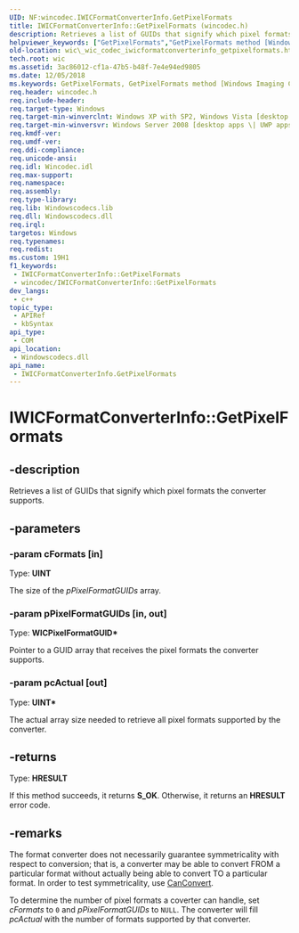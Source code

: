 ```yaml
---
UID: NF:wincodec.IWICFormatConverterInfo.GetPixelFormats
title: IWICFormatConverterInfo::GetPixelFormats (wincodec.h)
description: Retrieves a list of GUIDs that signify which pixel formats the converter supports.
helpviewer_keywords: ["GetPixelFormats","GetPixelFormats method [Windows Imaging Component]","GetPixelFormats method [Windows Imaging Component]","IWICFormatConverterInfo interface","IWICFormatConverterInfo interface [Windows Imaging Component]","GetPixelFormats method","IWICFormatConverterInfo.GetPixelFormats","IWICFormatConverterInfo::GetPixelFormats","_wic_codec_iwicformatconverterinfo_getpixelformats","wic._wic_codec_iwicformatconverterinfo_getpixelformats","wincodec/IWICFormatConverterInfo::GetPixelFormats"]
old-location: wic\_wic_codec_iwicformatconverterinfo_getpixelformats.htm
tech.root: wic
ms.assetid: 3ac86012-cf1a-47b5-b48f-7e4e94ed9805
ms.date: 12/05/2018
ms.keywords: GetPixelFormats, GetPixelFormats method [Windows Imaging Component], GetPixelFormats method [Windows Imaging Component],IWICFormatConverterInfo interface, IWICFormatConverterInfo interface [Windows Imaging Component],GetPixelFormats method, IWICFormatConverterInfo.GetPixelFormats, IWICFormatConverterInfo::GetPixelFormats, _wic_codec_iwicformatconverterinfo_getpixelformats, wic._wic_codec_iwicformatconverterinfo_getpixelformats, wincodec/IWICFormatConverterInfo::GetPixelFormats
req.header: wincodec.h
req.include-header: 
req.target-type: Windows
req.target-min-winverclnt: Windows XP with SP2, Windows Vista [desktop apps \| UWP apps]
req.target-min-winversvr: Windows Server 2008 [desktop apps \| UWP apps]
req.kmdf-ver: 
req.umdf-ver: 
req.ddi-compliance: 
req.unicode-ansi: 
req.idl: Wincodec.idl
req.max-support: 
req.namespace: 
req.assembly: 
req.type-library: 
req.lib: Windowscodecs.lib
req.dll: Windowscodecs.dll
req.irql: 
targetos: Windows
req.typenames: 
req.redist: 
ms.custom: 19H1
f1_keywords:
 - IWICFormatConverterInfo::GetPixelFormats
 - wincodec/IWICFormatConverterInfo::GetPixelFormats
dev_langs:
 - c++
topic_type:
 - APIRef
 - kbSyntax
api_type:
 - COM
api_location:
 - Windowscodecs.dll
api_name:
 - IWICFormatConverterInfo.GetPixelFormats
---
```


# IWICFormatConverterInfo::GetPixelFormats


## -description

Retrieves a list of GUIDs that signify which pixel formats the converter supports.

## -parameters

### -param cFormats [in]

Type: <b>UINT</b>

The size of the <i>pPixelFormatGUIDs</i> array.

### -param pPixelFormatGUIDs [in, out]

Type: <b>WICPixelFormatGUID*</b>

Pointer to a GUID array that receives the pixel formats the converter supports.

### -param pcActual [out]

Type: <b>UINT*</b>

The actual array size needed to retrieve all pixel formats supported by the converter.

## -returns

Type: <b>HRESULT</b>

If this method succeeds, it returns <b xmlns:loc="http://microsoft.com/wdcml/l10n">S_OK</b>. Otherwise, it returns an <b xmlns:loc="http://microsoft.com/wdcml/l10n">HRESULT</b> error code.

## -remarks

The format converter does not necessarily guarantee symmetricality with respect to conversion; that is, a converter may be able to convert FROM a particular format without actually being able to convert TO a particular format. In order to test symmetricality, use <a href="https://docs.microsoft.com/windows/desktop/api/wincodec/nf-wincodec-iwicformatconverter-canconvert">CanConvert</a>.

To determine the number of pixel formats a coverter can handle, set <i>cFormats</i> to <code>0</code> and <i>pPixelFormatGUIDs</i> to <code>NULL</code>. The converter will fill <i>pcActual</i> with the number of formats supported by that converter.

